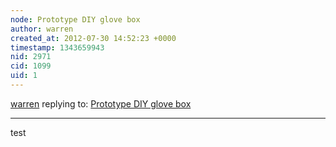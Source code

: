 ```yaml
---
node: Prototype DIY glove box
author: warren
created_at: 2012-07-30 14:52:23 +0000
timestamp: 1343659943
nid: 2971
cid: 1099
uid: 1
---
```




[warren](../profile/warren) replying to: [Prototype DIY glove box](../notes/warren/7-27-2012/prototype-diy-glove-box)

----
test